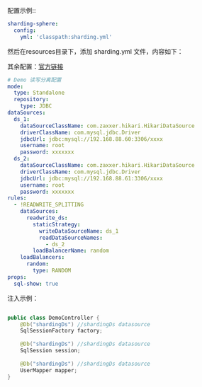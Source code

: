 
配置示例::

```yaml
sharding-sphere:
  config:
    yml: 'classpath:sharding.yml'
```

然后在resources目录下，添加 sharding.yml 文件，内容如下：

其余配置：<a href="https://shardingsphere.apache.org/document/current/cn/user-manual/shardingsphere-jdbc/yaml-config/">官方链接</a>

```yaml
# Demo 读写分离配置
mode:
  type: Standalone
  repository:
    type: JDBC
dataSources:
  ds_1:
    dataSourceClassName: com.zaxxer.hikari.HikariDataSource
    driverClassName: com.mysql.jdbc.Driver
    jdbcUrl: jdbc:mysql://192.168.88.60:3306/xxxx
    username: root
    password: xxxxxxx
  ds_2:
    dataSourceClassName: com.zaxxer.hikari.HikariDataSource
    driverClassName: com.mysql.jdbc.Driver
    jdbcUrl: jdbc:mysql://192.168.88.61:3306/xxxx
    username: root
    password: xxxxxxx
rules:
  - !READWRITE_SPLITTING
    dataSources:
      readwrite_ds:
        staticStrategy:
          writeDataSourceName: ds_1
          readDataSourceNames:
            - ds_2
        loadBalancerName: random
    loadBalancers:
      random:
        type: RANDOM
props:
  sql-show: true
```
注入示例：

```java

public class DemoController {
    @Db("shardingDs") //shardingDs datasource
    SqlSessionFactory factory;
    
    @Db("shardingDs") //shardingDs datasource
    SqlSession session;
    
    @Db("shardingDs") //shardingDs datasource
    UserMapper mapper;
}

```